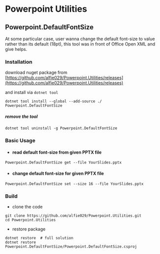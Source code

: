# Powerpoint Utilities

## Powerpoint.DefaultFontSize

At some particular case, user wanna change
the default font-size to value rather than its default (18pt), 
this tool was in front of Office Open XML and give helps.

### Installation
download nuget package from 
[https://github.com/alfie029/Powerpoint.Utilities/releases](https://github.com/alfie029/Powerpoint.Utilities/releases)

and install via `dotnet tool`
```
dotnet tool install --global --add-source ./ Powerpoint.DefaultFontSize
```

##### remove the tool
```
dotnet tool uninstall -g Powerpoint.DefaultFontSize
```

### Basic Usage

- #### read default font-size from given PPTX file
```
Powerpoint.DefaultFontSize get --file YourSlides.pptx
```

- #### change default font-size for given PPTX file
```
Powerpoint.DefaultFontSize set --size 16 --file YourSlides.pptx
```

### Build

- clone the code
```
git clone https://github.com/alfie029/Powerpoint.Utilities.git
cd Powerpoint.Utilities
```
- restore package
```
dotnet restore  # full solution
dotnet restore Powerpoint.DefaultFontSize/Powerpoint.DefaultFontSize.csproj
```
